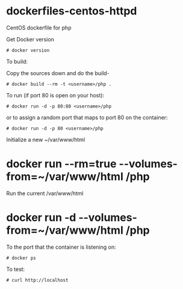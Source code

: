 dockerfiles-centos-httpd
========================

CentOS  dockerfile for php

Get Docker version

```
# docker version
```

To build:

Copy the sources down and do the build-

```
# docker build --rm -t <username>/php .
```

To run (if port 80 is open on your host):

```
# docker run -d -p 80:80 <username>/php
```

or to assign a random port that maps to port 80 on the container:

```
# docker run -d -p 80 <username>/php
```

Initialize a new ~/var/www/html

# docker run --rm=true --volumes-from=~/var/www/html  <username>/php

Run the current /var/www/html

#  docker run -d --volumes-from=~/var/www/html <username>/php

To the port that the container is listening on:

```
# docker ps
```

To test:

```
# curl http://localhost
```
